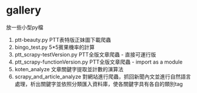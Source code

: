 # gallery
放一些小型py檔

1. ptt-beauty.py	PTT表特版正妹圖下載爬蟲
2. bingo_test.py  5*5賓果機率的計算
3. ptt_scrapy-testVersion.py  PTT全版文章爬蟲 - 直接可運行版
4. ptt_scrapy-functionVersion.py  PTT全版文章爬蟲 - import as a module
5. koten_analyze  文章關鍵字提取並計數的演算法
6. scrapy_and_article_analyze  對網站進行爬蟲，抓回新聞內文並進行自然語言處理，析出關鍵字並依照分類匯入資料庫，使各關鍵字具有各自的類別tag
